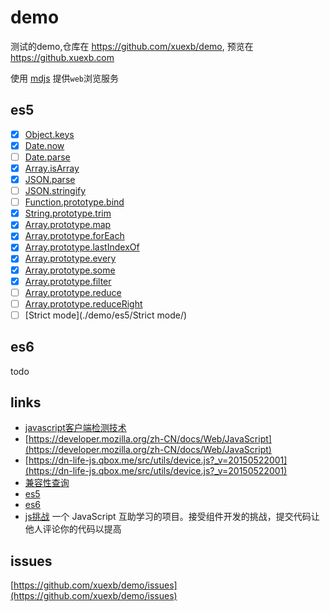 # demo

测试的demo,仓库在 https://github.com/xuexb/demo, 预览在 https://github.xuexb.com

使用 [mdjs](https://github.com/xuexb/mdjs) 提供`web`浏览服务

## es5

- [x] [Object.keys](./demo/es5/Object.keys/)
- [x] [Date.now](./demo/es5/Date.now/)
- [ ] [Date.parse](./demo/es5/Date.parse/)
- [x] [Array.isArray](./demo/es5/Array.isArray/)
- [x] [JSON.parse](./demo/es5/JSON.parse/)
- [ ] [JSON.stringify](./demo/es5/JSON.stringify/)
- [ ] [Function.prototype.bind](./demo/es5/Function.prototype.bind/)
- [x] [String.prototype.trim](./demo/es5/String.prototype.trim/)
- [x] [Array.prototype.map](./demo/es5/Array.prototype.map/)
- [x] [Array.prototype.forEach](./demo/es5/Array.prototype.forEach/)
- [x] [Array.prototype.lastIndexOf](./demo/es5/Array.prototype.lastIndexOf/)
- [x] [Array.prototype.every](./demo/es5/Array.prototype.every/)
- [x] [Array.prototype.some](./demo/es5/Array.prototype.some/)
- [x] [Array.prototype.filter](./demo/es5/Array.prototype.filter/)
- [ ] [Array.prototype.reduce](./demo/es5/Array.prototype.reduce/)
- [ ] [Array.prototype.reduceRight](./demo/es5/Array.prototype.reduceRight/)
- [ ] [Strict mode](./demo/es5/Strict mode/)

## es6

todo


## links
* [javascript客户端检测技术](http://www.cnblogs.com/tugenhua0707/p/4540766.html)
* [https://developer.mozilla.org/zh-CN/docs/Web/JavaScript](https://developer.mozilla.org/zh-CN/docs/Web/JavaScript)
* [https://dn-life-js.qbox.me/src/utils/device.js?_v=20150522001](https://dn-life-js.qbox.me/src/utils/device.js?_v=20150522001)
* [兼容性查询](http://caniuse.com/)
* [es5](http://kangax.github.io/compat-table/es5/)
* [es6](http://kangax.github.io/compat-table/es6/)
* [js挑战](https://github.com/nimojs/learn-js)  一个 JavaScript 互助学习的项目。接受组件开发的挑战，提交代码让他人评论你的代码以提高

## issues

[https://github.com/xuexb/demo/issues](https://github.com/xuexb/demo/issues)
